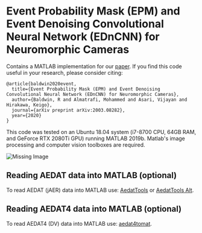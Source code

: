 # Event Probability Mask (EPM) and Event Denoising Convolutional Neural Network (EDnCNN) for Neuromorphic Cameras
Contains a MATLAB implementation for our [paper](https://arxiv.org/abs/2003.08282).  If you find this code useful in your research, please consider citing:

    @article{baldwin2020event,
      title={Event Probability Mask (EPM) and Event Denoising Convolutional Neural Network (EDnCNN) for Neuromorphic Cameras},
      author={Baldwin, R and Almatrafi, Mohammed and Asari, Vijayan and Hirakawa, Keigo},
      journal={arXiv preprint arXiv:2003.08282},
      year={2020}
    }

This code was tested on an Ubuntu 18.04 system (i7-8700 CPU, 64GB RAM, and GeForce RTX 2080Ti GPU) running MATLAB 2019b. Matlab's image processing and computer vision toolboxes are required.

![Missing Image](https://github.com/bald6354/edncnn/blob/master/pics/1156-teaser.gif "Denoised Dataset")

## Reading AEDAT data into MATLAB (optional)
To read AEDAT (jAER) data into MATLAB use: [AedatTools](https://gitlab.com/inivation/AedatTools) or [AedatTools Alt](https://github.com/simbamford/AedatTools/).

## Reading AEDAT4 data into MATLAB (optional)
To read AEDAT4 (DV) data into MATLAB use: [aedat4tomat](https://github.com/bald6354/aedat4tomat).
